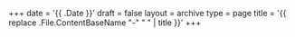 +++
date = '{{ .Date }}'
draft = false
layout = archive
type = page
title = '{{ replace .File.ContentBaseName "-" " " | title }}'
+++
